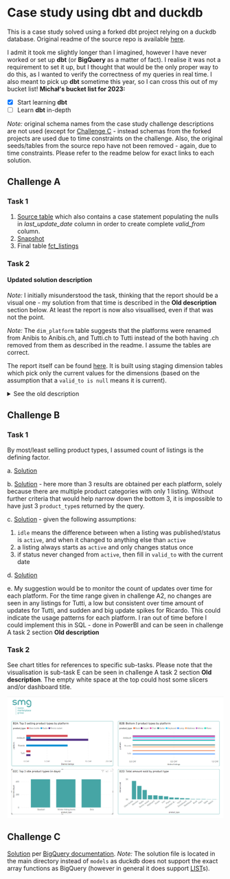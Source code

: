 # Case study using dbt and duckdb
This is a case study solved using a forked dbt project relying on a duckdb database. Original readme of the source repo is available [here](https://github.com/dbt-labs/jaffle_shop_duckdb).

I admit it took me slightly longer than I imagined, however I have never worked or set up **dbt** (or **BigQuery** as a matter of fact). I realise it was not a requirement to set it up, but I thought that would be the only proper way to do this, as I wanted to verify the correctness of my queries in real time. I also meant to pick up **dbt** sometime this year, so I can cross this out of my bucket list!
**Michał's bucket list for 2023:**
- [x] Start learning **dbt**
- [ ] Learn **dbt** in-depth

*Note:* original schema names from the case study challenge descriptions are not used (except for [Challenge C](#challenge-c) - instead schemas from the forked projects are used due to time constraints on the challenge. Also, the original seeds/tables from the source repo have not been removed - again, due to time constraints. Please refer to the readme below for exact links to each solution.

## Challenge A

### Task 1

1. [Source table](https://github.com/Lewandowski-commits/case-study-duckdb/blob/duckdb/models/staging/stg_cln_listings.sql) which also contains a case statement populating the nulls in *last_update_date* column in order to create complete *valid_from* column.
2. [Snapshot](https://github.com/Lewandowski-commits/case-study-duckdb/blob/duckdb/snapshots/snapshot_fct_listings.sql) 
3. Final table [fct_listings](https://github.com/Lewandowski-commits/case-study-duckdb/blob/duckdb/models/fct_listings.sql)

### Task 2
#### Updated solution description
*Note:* I initially misunderstood the task, thinking that the report should be a visual one - my solution from that time is described in the **Old description** section below. At least the report is now also visuallised, even if that was not the point.

*Note:* The `dim_platform` table suggests that the platforms were renamed from Anibis to Anibis.ch, and Tutti.ch to Tutti instead of the both having .ch removed from them as described in the readme. I assume the tables are correct.

The report itself can be found [here](https://github.com/Lewandowski-commits/case-study-duckdb/blob/duckdb/models/challenge_a2.sql). It is built using staging dimension tables which pick only the current values for the dimensions (based on the assumption that a `valid_to is null` means it is current).

<details>
    <summary>See the old description</summary>
    
Given the time restrictions, I chose to create the report in PowerBI, which I am familiar with, instead of Looker. After many unsuccessful tries to connect the duckdb to PowerBI, I decided to ingest the data directly from the files, and not using duckdb.


The report [file](https://github.com/Lewandowski-commits/case-study-duckdb/blob/duckdb/Challenge%20A2%2BB2.pbix) can be downloaded from the repo and viewed in PowerBI desktop, or you can check out a screenshot of it below.

![report screenshot](https://github.com/Lewandowski-commits/case-study-duckdb/blob/duckdb/images/Challenge_A2_Screenshot.png)
</details>

## Challenge B

### Task 1
By most/least selling product types, I assumed count of listings is the defining factor.

a. [Solution](https://github.com/Lewandowski-commits/case-study-duckdb/blob/duckdb/models/challenge_b1a.sql)

b. [Solution](https://github.com/Lewandowski-commits/case-study-duckdb/blob/duckdb/models/challenge_b1b.sql) - here more than 3 results are obtained per each platform, solely because there are multiple product categories with only 1 listing. Without further criteria that would help narrow down the bottom 3, it is impossible to have just 3 `product_type`s returned by the query.

c. [Solution](https://github.com/Lewandowski-commits/case-study-duckdb/blob/duckdb/models/challenge_b1c.sql) - given the following assumptions:
1. `idle` means the difference between when a listing was published/status is `active`, and when it changed to anything else than `active`
2. a listing always starts as `active` and only changes status once
3. if status never changed from `active`, then fill in `valid_to` with the current date

d. [Solution](https://github.com/Lewandowski-commits/case-study-duckdb/blob/duckdb/models/challenge_b1d.sql)

e. My suggestion would be to monitor the count of updates over time for each platform. For the time range given in challenge A2, no changes are seen in any listings for Tutti, a low but consistent over time amount of updates for Tutti, and sudden and big update spikes for Ricardo. This could indicate the usage patterns for each platform. I ran out of time before I could implement this in SQL - done in PowerBI and can be seen in challenge A task 2 section **Old description**

### Task 2

See chart titles for references to specific sub-tasks. Please note that the visualisation is sub-task E can be seen in challenge A task 2 section **Old description**. The empty white space at the top could host some slicers and/or dashboard title.

![report screenshot](https://github.com/Lewandowski-commits/case-study-duckdb/blob/duckdb/images/Challenge_B2_Screenshot.png)

## Challenge C
[Solution](https://github.com/Lewandowski-commits/case-study-duckdb/blob/duckdb/challenge_C) per [BigQuery documentation](https://cloud.google.com/bigquery/docs/reference/standard-sql/arrays#scanning_for_values_that_satisfy_a_condition).
*Note:* The solution file is located in the main directory instead of `models` as duckdb does not support the exact array functions as BigQuery (however in general it does support [LIST](https://duckdb.org/docs/sql/data_types/list.html)s).
